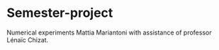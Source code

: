 # Semester-project
Numerical experiments
Mattia Mariantoni with assistance of professor Lénaïc Chizat.
